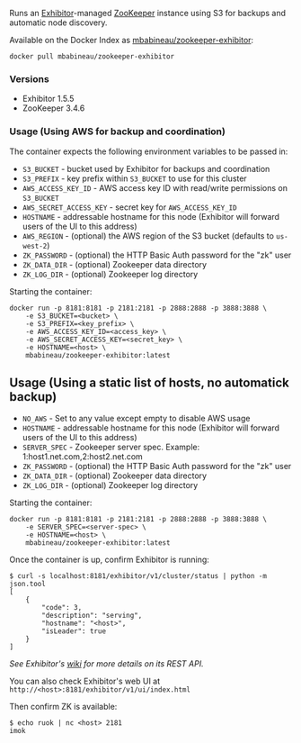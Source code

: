 Runs an [Exhibitor](https://github.com/Netflix/exhibitor)-managed [ZooKeeper](http://zookeeper.apache.org/) instance using S3 for backups and automatic node discovery.

Available on the Docker Index as [mbabineau/zookeeper-exhibitor](https://index.docker.io/u/mbabineau/zookeeper-exhibitor/):

    docker pull mbabineau/zookeeper-exhibitor

### Versions
* Exhibitor 1.5.5
* ZooKeeper 3.4.6

### Usage (Using AWS for backup and coordination)
The container expects the following environment variables to be passed in:

* `S3_BUCKET` - bucket used by Exhibitor for backups and coordination
* `S3_PREFIX` - key prefix within `S3_BUCKET` to use for this cluster
* `AWS_ACCESS_KEY_ID` - AWS access key ID with read/write permissions on `S3_BUCKET`
* `AWS_SECRET_ACCESS_KEY` - secret key for `AWS_ACCESS_KEY_ID`
* `HOSTNAME` - addressable hostname for this node (Exhibitor will forward users of the UI to this address)
* `AWS_REGION` - (optional) the AWS region of the S3 bucket (defaults to `us-west-2`)
* `ZK_PASSWORD` - (optional) the HTTP Basic Auth password for the "zk" user
* `ZK_DATA_DIR` - (optional) Zookeeper data directory
* `ZK_LOG_DIR` - (optional) Zookeeper log directory

Starting the container:

    docker run -p 8181:8181 -p 2181:2181 -p 2888:2888 -p 3888:3888 \
        -e S3_BUCKET=<bucket> \
        -e S3_PREFIX=<key_prefix> \
        -e AWS_ACCESS_KEY_ID=<access_key> \
        -e AWS_SECRET_ACCESS_KEY=<secret_key> \
        -e HOSTNAME=<host> \
        mbabineau/zookeeper-exhibitor:latest


## Usage (Using a static list of hosts, no automatick backup)

* `NO_AWS` - Set to any value except empty to disable AWS usage
* `HOSTNAME` - addressable hostname for this node (Exhibitor will forward users of the UI to this address)
* `SERVER_SPEC` - Zookeeper server spec. Example: 1:host1.net.com,2:host2.net.com 
* `ZK_PASSWORD` - (optional) the HTTP Basic Auth password for the "zk" user
* `ZK_DATA_DIR` - (optional) Zookeeper data directory
* `ZK_LOG_DIR` - (optional) Zookeeper log directory

Starting the container:

    docker run -p 8181:8181 -p 2181:2181 -p 2888:2888 -p 3888:3888 \
        -e SERVER_SPEC=<server-spec> \
        -e HOSTNAME=<host> \
        mbabineau/zookeeper-exhibitor:latest
Once the container is up, confirm Exhibitor is running:

    $ curl -s localhost:8181/exhibitor/v1/cluster/status | python -m json.tool
    [
        {
            "code": 3, 
            "description": "serving", 
            "hostname": "<host>", 
            "isLeader": true
        }
    ]
_See Exhibitor's [wiki](https://github.com/Netflix/exhibitor/wiki/REST-Introduction) for more details on its REST API._

You can also check Exhibitor's web UI at `http://<host>:8181/exhibitor/v1/ui/index.html`

Then confirm ZK is available:

    $ echo ruok | nc <host> 2181
    imok
